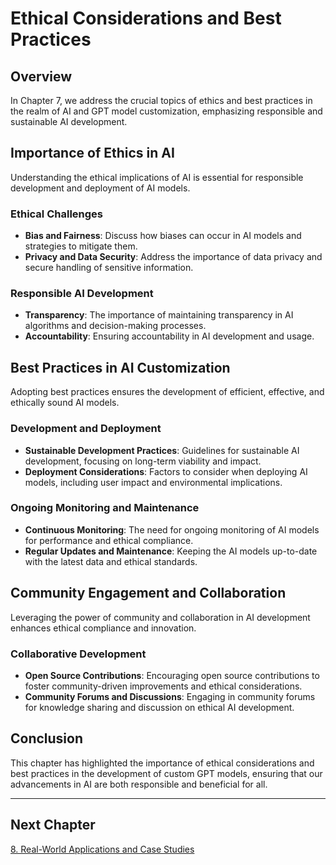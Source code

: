 # Ethical Considerations and Best Practices

## Overview
In Chapter 7, we address the crucial topics of ethics and best practices in the realm of AI and GPT model customization, emphasizing responsible and sustainable AI development.

## Importance of Ethics in AI
Understanding the ethical implications of AI is essential for responsible development and deployment of AI models.

### Ethical Challenges
- **Bias and Fairness**: Discuss how biases can occur in AI models and strategies to mitigate them.
- **Privacy and Data Security**: Address the importance of data privacy and secure handling of sensitive information.

### Responsible AI Development
- **Transparency**: The importance of maintaining transparency in AI algorithms and decision-making processes.
- **Accountability**: Ensuring accountability in AI development and usage.

## Best Practices in AI Customization
Adopting best practices ensures the development of efficient, effective, and ethically sound AI models.

### Development and Deployment
- **Sustainable Development Practices**: Guidelines for sustainable AI development, focusing on long-term viability and impact.
- **Deployment Considerations**: Factors to consider when deploying AI models, including user impact and environmental implications.

### Ongoing Monitoring and Maintenance
- **Continuous Monitoring**: The need for ongoing monitoring of AI models for performance and ethical compliance.
- **Regular Updates and Maintenance**: Keeping the AI models up-to-date with the latest data and ethical standards.

## Community Engagement and Collaboration
Leveraging the power of community and collaboration in AI development enhances ethical compliance and innovation.

### Collaborative Development
- **Open Source Contributions**: Encouraging open source contributions to foster community-driven improvements and ethical considerations.
- **Community Forums and Discussions**: Engaging in community forums for knowledge sharing and discussion on ethical AI development.

## Conclusion
This chapter has highlighted the importance of ethical considerations and best practices in the development of custom GPT models, ensuring that our advancements in AI are both responsible and beneficial for all.

---

## Next Chapter
[8. Real-World Applications and Case Studies](/chapter-8.md)
